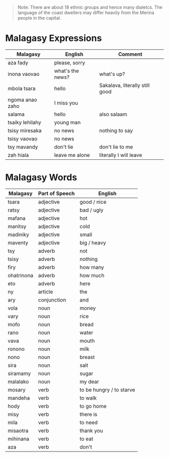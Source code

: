 
> Note: There are about 18 ethnic groups and hence many dialetcs. The language of the coast dwellers may differ heavily from the Merina people in the capital.

# Malagasy Expressions

| Malagasy             | English              | Comment              |
-----------------------|----------------------|-----------------------
| aza fady             | please, sorry        |                      |
| inona vaovao         | what's the news?     | what's up?           |
| mbola tsara          | hello                | Sakalava, literally still good |
| ngoma anao zaho      | I miss you           |                      |
| salama               | hello                | also salaam          |
| tsaiky lehilahy      | young man            |                      |
| tsisy miresaka       | no news              | nothing to say       |
| tsisy vaovao         | no news              |                      |
| tsy mavandy          | don't lie            | don't lie to me      |
| zah hiala            | leave me alone       | literally I will leave |

# Malagasy Words

| Malagasy             | Part of Speech       | English              |
-----------------------|----------------------|-----------------------
| tsara                | adjective            | good / nice          |
| ratsy                | adjective            | bad / ugly           |
| mafana               | adjective            | hot                  |
| manitsy              | adjective            | cold                 |
| madiniky             | adjective            | small                |
| maventy              | adjective            | big / heavy          |
| tsy                  | adverb               | not                  |
| tsisy                | adverb               | nothing              |
| firy                 | adverb               | how many             |
| ohatrinona           | adverb               | how much             |
| eto                  | adverb               | here                 |
| ny                   | article              | the                  |
| ary                  | conjunction          | and                  |
| vola                 | noun                 | money                |
| vary                 | noun                 | rice                 |
| mofo                 | noun                 | bread                |
| rano                 | noun                 | water                |
| vava                 | noun                 | mouth                |
| ronono               | noun                 | milk                 |
| nono                 | noun                 | breast               |
| sira                 | noun                 | salt                 |
| siramamy             | noun                 | sugar                |
| malalako             | noun                 | my dear              |
| mosary               | verb                 | to be hungry / to starve |
| mandeha              | verb                 | to walk              |
| hody                 | verb                 | to go home           |
| misy                 | verb                 | there is             |
| mila                 | verb                 | to need              |
| misaotra             | verb                 | thank you            |
| mihinana             | verb                 | to eat               |
| aza                  | verb                 | don't                |
